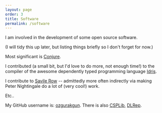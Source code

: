 ```yaml
---
layout: page
order: 3
title: Software
permalink: /software
---
```


I am involved in the development of some open source software.

(I will tidy this up later, but listing things briefly so I don't forget for now.)

Most significant is [Conjure](http://www.github.com/conjure-cp).

I contributed (a small bit, but I'd love to do more, not enough time!) to the compiler of the awesome dependently typed programming language [Idris](http://github.com/idris-lang/Idris-dev).

I contribute to [Savile Row](http://savilerow.cs.st-andrews.ac.uk) -- admittedly more often indirectly via making Peter Nightingale do a lot of (very cool!) work.

Etc..

My GitHub username is: [ozgurakgun](http://github.com/ozgurakgun).
There is also
[CSPLib](http://github.com/csplib/csplib),
[DLRep](http://github.com/dlrep/dlrep).
